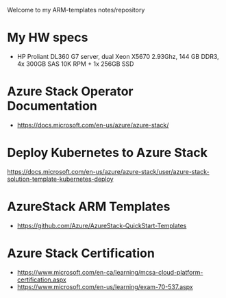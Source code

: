 Welcome to my ARM-templates notes/repository
# My HW specs
* HP Proliant DL360 G7 server, dual Xeon X5670 2.93Ghz, 144 GB DDR3, 4x 300GB SAS 10K RPM + 1x 256GB SSD
# Azure Stack Operator Documentation
* https://docs.microsoft.com/en-us/azure/azure-stack/
# Deploy Kubernetes to Azure Stack
https://docs.microsoft.com/en-us/azure/azure-stack/user/azure-stack-solution-template-kubernetes-deploy
# AzureStack ARM Templates
* https://github.com/Azure/AzureStack-QuickStart-Templates
# Azure Stack Certification
* https://www.microsoft.com/en-ca/learning/mcsa-cloud-platform-certification.aspx
* https://www.microsoft.com/en-us/learning/exam-70-537.aspx
